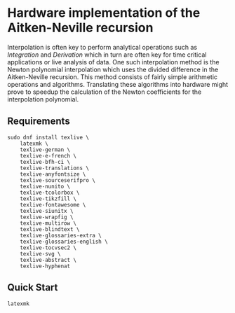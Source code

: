 # Hardware implementation of the Aitken-Neville recursion

Interpolation is often key to perform analytical operations such as
_Integration_ and _Derivation_ which in turn are often key for
time critical applications or live analysis of data. One such interpolation
method is the Newton polynomial interpolation which uses the divided
difference in the Aitken-Neville recursion. This method consists of fairly
simple arithmetic operations and algorithms. Translating these algorithms into
hardware might prove to speedup the calculation of the Newton coefficients for
the interpolation polynomial.

## Requirements
```
sudo dnf install texlive \
	latexmk \
	texlive-german \
	texlive-e-french \
	texlive-bfh-ci \
	texlive-translations \
	texlive-anyfontsize \
	texlive-sourceserifpro \
	texlive-nunito \
	texlive-tcolorbox \
	texlive-tikzfill \
	texlive-fontawesome \
	texlive-siunitx \
	texlive-wrapfig \
	texlive-multirow \
	texlive-blindtext \
	texlive-glossaries-extra \
	texlive-glossaries-english \
	texlive-tocvsec2 \
	texlive-svg \
	texlive-abstract \
	texlive-hyphenat
```

## Quick Start
```
latexmk
```

